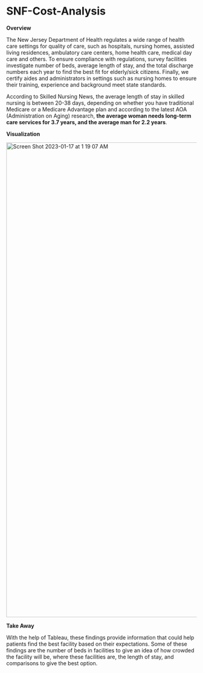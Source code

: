 # SNF-Cost-Analysis

**Overview**

The New Jersey Department of Health regulates a wide range of health care settings for quality of care, such as hospitals, nursing homes, assisted living residences, ambulatory care centers, home health care, medical day care and others.
To ensure compliance with regulations, survey facilities investigate number of beds, average length of stay, and the total discharge numbers each year to find the best fit for elderly/sick citizens.
Finally, we certify aides and administrators in settings such as nursing homes to ensure their training, experience and background meet state standards.

According to Skilled Nursing News, the average length of stay in skilled nursing is between 20-38 days, depending on whether you have traditional Medicare or a Medicare Advantage plan and according to the latest AOA (Administration on Aging) research, **the average woman needs long-term care services for 3.7 years, and the average man for 2.2 years**.

**Visualization**

<img width="1254" alt="Screen Shot 2023-01-17 at 1 19 07 AM" src="https://user-images.githubusercontent.com/121649263/212824264-356eb5e3-1f56-445b-aab2-d9251d245598.png">

**Take Away**

With the help of Tableau, these findings provide information that could help patients find the best facility based on their expectations. Some of these findings are the number of beds in facilities to give an idea of how crowded the facility will be, where these facilities are, the length of stay, and comparisons to give the best option. 
